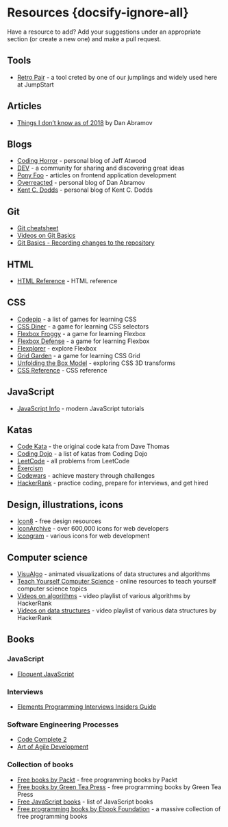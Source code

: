 # Resources {docsify-ignore-all}

Have a resource to add? Add your suggestions under an appropriate section (or create a new one) and make a pull request.

## Tools

- [Retro Pair](https://retropair.herokuapp.com/) - a tool creted by one of our jumplings and widely used here at JumpStart

## Articles

- [Things I don’t know as of 2018](https://overreacted.io/things-i-dont-know-as-of-2018/) by Dan Abramov

## Blogs

- [Coding Horror](https://blog.codinghorror.com/) - personal blog of Jeff Atwood
- [DEV](https://dev.to/) - a community for sharing and discovering great ideas
- [Pony Foo](https://ponyfoo.com/) - articles on frontend application development
- [Overreacted](https://overreacted.io/) - personal blog of Dan Abramov
- [Kent C. Dodds](https://kentcdodds.com/blog) - personal blog of Kent C. Dodds

## Git

- [Git cheatsheet](https://github.github.com/training-kit/downloads/github-git-cheat-sheet/)
- [Videos on Git Basics](https://git-scm.com/videos)
- [Git Basics - Recording changes to the repository](https://git-scm.com/book/en/v2/Git-Basics-Recording-Changes-to-the-Repository)

## HTML

- [HTML Reference](https://htmlreference.io/) - HTML reference

## CSS

- [Codepip](https://codepip.com/) - a list of games for learning CSS
- [CSS Diner](https://flukeout.github.io/) - a game for learning CSS selectors
- [Flexbox Froggy](https://flexboxfroggy.com/) - a game for learning Flexbox
- [Flexbox Defense](http://www.flexboxdefense.com/) - a game for learning Flexbox
- [Flexplorer](https://bennettfeely.com/flexplorer/) - explore Flexbox
- [Grid Garden](https://cssgridgarden.com/) - a game for learning CSS Grid
- [Unfolding the Box Model](https://rupl.github.io/unfold/) - exploring CSS 3D transforms
- [CSS Reference](https://cssreference.io/) - CSS reference

## JavaScript

- [JavaScript Info](https://javascript.info/) - modern JavaScript tutorials

## Katas

- [Code Kata](http://codekata.com/) - the original code kata from Dave Thomas
- [Coding Dojo](http://codingdojo.org/kata/) - a list of katas from Coding Dojo
- [LeetCode](https://leetcode.com/problemset/all/?difficulty=Easy) - all problems from LeetCode
- [Exercism](https://exercism.io/)
- [Codewars](https://www.codewars.com/) - achieve mastery through challenges
- [HackerRank](https://www.hackerrank.com/) - practice coding, prepare for interviews, and get hired

## Design, illustrations, icons

- [Icon8](https://icons8.com/) - free design resources
- [IconArchive](http://www.iconarchive.com/) - over 600,000 icons for web developers
- [Icongram](https://icongr.am/) - various icons for web development

## Computer science

- [VisuAlgo](https://visualgo.net/en) - animated visualizations of data structures and algorithms
- [Teach Yourself Computer Science](https://teachyourselfcs.com/) - online resources to teach yourself computer science topics
- [Videos on algorithms](https://www.youtube.com/watch?v=KEEKn7Me-ms&list=PLI1t_8YX-ApvMthLj56t1Rf-Buio5Y8KL) - video playlist of various algorithms by HackerRank
- [Videos on data structures](https://www.youtube.com/watch?v=IhJGJG-9Dx8&list=PLI1t_8YX-Apv-UiRlnZwqqrRT8D1RhriX) - video playlist of various data structures by HackerRank

## Books

### JavaScript

- [Eloquent JavaScript](https://eloquentjavascript.net/)

### Interviews

- [Elements Programming Interviews Insiders Guide](https://www.amazon.com/Elements-Programming-Interviews-Python-Insiders/dp/1537713949/)

### Software Engineering Processes

- [Code Complete 2](https://www.amazon.com/Code-Complete-Practical-Handbook-Construction/dp/0735619670)
- [Art of Agile Development](https://www.amazon.com/Art-Agile-Development-Pragmatic-Software/dp/0596527675)

### Collection of books

- [Free books by Packt](https://www.packtpub.com/free-learning) - free programming books by Packt
- [Free books by Green Tea Press](https://greenteapress.com) - free programming books by Green Tea Press
- [Free JavaScript books](https://jsbooks.revolunet.com/) - list of JavaScript books
- [Free programming books by Ebook Foundation](https://ebookfoundation.github.io/free-programming-books/free-programming-books.html) - a massive collection of free programming books
